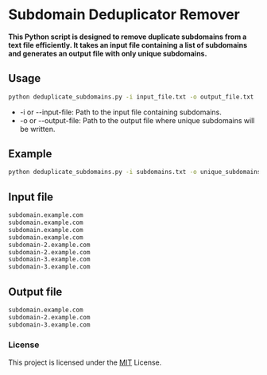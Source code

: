 # Subdomain Deduplicator Remover

**This Python script is designed to remove duplicate subdomains from a text file efficiently. It takes an input file containing a list of subdomains and generates an output file with only unique subdomains.**


## Usage

```Bash
python deduplicate_subdomains.py -i input_file.txt -o output_file.txt
```

- -i or --input-file: Path to the input file containing subdomains.
- -o or --output-file: Path to the output file where unique subdomains will be written.


## Example

```Bash
python deduplicate_subdomains.py -i subdomains.txt -o unique_subdomains.txt
```

## Input file 
```Bash
subdomain.example.com
subdomain.example.com
subdomain.example.com
subdomain.example.com
subdomain-2.example.com
subdomain-2.example.com
subdomain-3.example.com
subdomain-3.example.com
```
## Output file 
```Bash
subdomain.example.com
subdomain-2.example.com
subdomain-3.example.com
```

### License

This project is licensed under the [MIT](https://opensource.org/license/MIT) License.   

